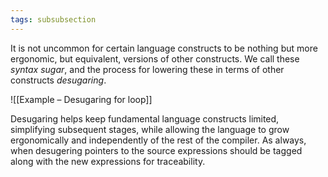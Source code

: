 ```yaml
---
tags: subsubsection
---
```


It is not uncommon for certain language constructs to be nothing but more ergonomic, but equivalent, versions of other constructs. We call these _syntax sugar_, and the process for lowering these in terms of other constructs _desugaring_.

![[Example – Desugaring for loop]]

Desugaring helps keep fundamental language constructs limited, simplifying subsequent stages, while allowing the language to grow ergonomically and independently of the rest of the compiler. As always, when desugering pointers to the source expressions should be tagged along with the new expressions for traceability.
